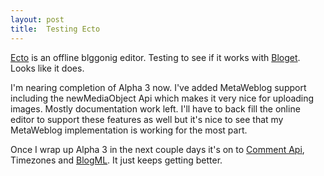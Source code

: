 ```yaml
---
layout: post
title:  Testing Ecto
---
```

[Ecto](http://ecto.kung-foo.tv/index.php) is an offline blggonig editor. Testing to see if it works with [Bloget](/bloget). Looks like it does. 

I'm nearing completion of Alpha 3 now. I've added MetaWeblog support including the newMediaObject Api which makes it very nice for uploading images. Mostly documentation work left. I'll have to back fill the online editor to support these features as well but it's nice to see that my MetaWeblog implementation is working for the most part. 

Once I wrap up Alpha 3 in the next couple days it's on to [Comment Api](http://wellformedweb.org/story/9), Timezones and [BlogML](http://codeplex.com/Wiki/View.aspx?ProjectName=BlogML). It just keeps getting better. 
